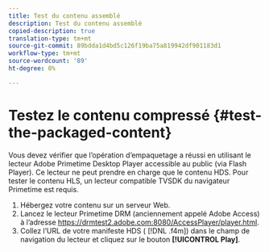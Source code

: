 ```yaml
---
title: Test du contenu assemblé
description: Test du contenu assemblé
copied-description: true
translation-type: tm+mt
source-git-commit: 89bdda1d4bd5c126f19ba75a819942df901183d1
workflow-type: tm+mt
source-wordcount: '89'
ht-degree: 0%

---
```



# Testez le contenu compressé {#test-the-packaged-content}

Vous devez vérifier que l’opération d’empaquetage a réussi en utilisant le lecteur Adobe Primetime Desktop Player accessible au public (via Flash Player). Ce lecteur ne peut prendre en charge que le contenu HDS. Pour tester le contenu HLS, un lecteur compatible TVSDK du navigateur Primetime est requis.

1. Hébergez votre contenu sur un serveur Web.
1. Lancez le lecteur Primetime DRM (anciennement appelé Adobe Access) à l’adresse https://drmtest2.adobe.com:8080/AccessPlayer/player.html.
1. Collez l’URL de votre manifeste HDS ( [!DNL .f4m]) dans le champ de navigation du lecteur et cliquez sur le bouton **[!UICONTROL Play]**.
